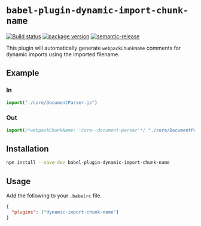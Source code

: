 # `babel-plugin-dynamic-import-chunk-name`

[![Build status](https://github.com/Widen/babel-plugin-dynamic-import-chunk-name/workflows/Release/badge.svg)](https://github.com/Widen/babel-plugin-dynamic-import-chunk-name/actions)
[![package version](https://img.shields.io/npm/v/babel-plugin-dynamic-import-chunk-name)](https://www.npmjs.com/package/babel-plugin-dynamic-import-chunk-name)
[![semantic-release](https://img.shields.io/badge/%20%20%F0%9F%93%A6%F0%9F%9A%80-semantic--release-e10079.svg)](https://github.com/semantic-release/semantic-release)

This plugin will automatically generate `webpackChunkName` comments for dynamic imports using the imported filename.

## Example

### In

```js
import("./core/DocumentParser.js")
```

### Out

```js
import(/*webpackChunkName: 'core--document-parser'*/ "./core/DocumentParser.js")
```

## Installation

```sh
npm install --save-dev babel-plugin-dynamic-import-chunk-name
```

## Usage

Add the following to your `.babelrc` file.

```json
{
  "plugins": ["dynamic-import-chunk-name"]
}
```
